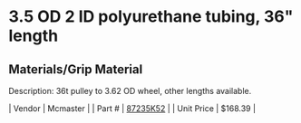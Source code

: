 # 3.5 OD 2 ID polyurethane tubing, 36" length
## Materials/Grip Material
Description: 	36t pulley to 3.62 OD wheel, other lengths available. 

| Vendor | Mcmaster | 
| Part # | [87235K52](http://www.mcmaster.com/) | 
| Unit Price | $168.39 | 
